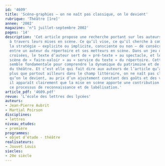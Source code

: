 ```yaml
---
id: '4609'
title: 'Scéno-graphies – on ne naît pas classique, on le devient'
rubrique: 'Théâtre [1re]'
annee: '2002'
magazine: 'n°1 juillet-septembre 2002'
pages: '14'
description: 'Cet article propose une recherche portant sur les auteurs du répertoire
  à travers leurs mises en scène. Ce qu’il vise, ce qu’il cherche à comprendre, c’est
  la stratégie – explicite ou implicite, consciente ou non – de consécration mutuelle
  entre un auteur du répertoire et ses metteurs en scène. Dans un jeu de légitimités
  croisées, le texte d’auteur sert de « pré-texte » au spectacle, et le metteur en
  scène de « faire-valoir » au « service du texte » du répertoire. Cette dialectique
  semble fondamentale pour comprendre la dynamique du patrimoine et de la mémoire
  du théâtre. Et c’est elle qui fait dire aux auteurs de l’article qu’au théâtre,
  plus que partout ailleurs dans le champ littéraire, on ne naît pas classique, mais
  qu’on le devient, au prix d’un ajustement constant des goûts et des valeurs. Or
  il apparaît clairement que la mise en scène apporte une contribution décisive à
  ce processus de reconnaissance et de labélisation.'
article_pdf: '4609.pdf'
revue: 'L’école des lettres des lycées'
auteurs:
- Jean-Pierre Aubrit
- Martial Poirson
disciplines:
- lettres
niveau_etudes:
- première
programmes:
- objet d’étude - théâtre
realisateurs:
- Jouvet Louis
siecles:
- 20e siècle
---
```

